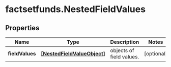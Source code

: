 # factsetfunds.NestedFieldValues

## Properties

Name | Type | Description | Notes
------------ | ------------- | ------------- | -------------
**fieldValues** | [**[NestedFieldValueObject]**](NestedFieldValueObject.md) | objects of field values. | [optional] 



